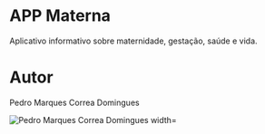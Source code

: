 # APP Materna

Aplicativo informativo sobre maternidade, gestação, saúde e vida.

# Autor

Pedro Marques Correa Domingues

<div align="left">
<img src="https://github.com/pedromcd/appMaterna/issues/1#issue-2317952478" alt="Pedro Marques Correa Domingues width="350px"/>
</div>

